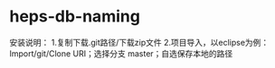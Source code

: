 # heps-db-naming
安装说明：
1.复制下载.git路径/下载zip文件
2.项目导入，以eclipse为例：Import/git/Clone URI；选择分支 master；自选保存本地的路径
